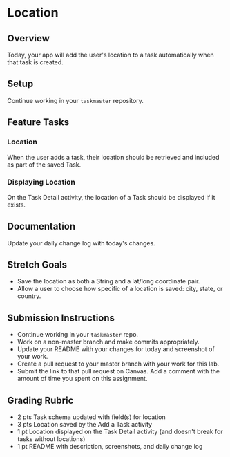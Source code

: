 # Location

## Overview

Today, your app will add the user's location to a task automatically when that task is created.

## Setup

Continue working in your `taskmaster` repository.

## Feature Tasks

### Location

When the user adds a task, their location should be retrieved and included as part of the saved Task.

### Displaying Location

On the Task Detail activity, the location of a Task should be displayed if it exists.

## Documentation

Update your daily change log with today's changes.

## Stretch Goals

* Save the location as both a String and a lat/long coordinate pair.
* Allow a user to choose how specific of a location is saved: city, state, or country.

## Submission Instructions

* Continue working in your `taskmaster` repo.
* Work on a non-master branch and make commits appropriately.
* Update your README with your changes for today and screenshot of your work.
* Create a pull request to your master branch with your work for this lab.
* Submit the link to that pull request on Canvas. Add a comment with the amount of time you spent on this assignment.

## Grading Rubric

* 2 pts  Task schema updated with field(s) for location
* 3 pts  Location saved by the Add a Task activity
* 1 pt   Location displayed on the Task Detail activity (and doesn't break for tasks without locations)
* 1 pt   README with description, screenshots, and daily change log
